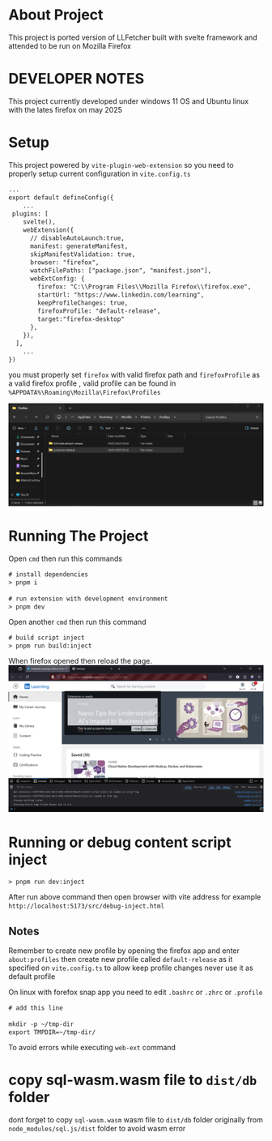 # About Project
This project is ported version of LLFetcher built with svelte framework and attended to be run on Mozilla Firefox 

# DEVELOPER NOTES

This project currently developed under windows 11 OS and Ubuntu linux with the lates firefox on may 2025

# Setup
This project powered by `vite-plugin-web-extension` so you need to properly setup current configuration in `vite.config.ts`

```
...
export default defineConfig({
    ...
 plugins: [
    svelte(),
    webExtension({
      // disableAutoLaunch:true,
      manifest: generateManifest,
      skipManifestValidation: true,
      browser: "firefox",
      watchFilePaths: ["package.json", "manifest.json"],
      webExtConfig: {
        firefox: "C:\\Program Files\\Mozilla Firefox\\firefox.exe",
        startUrl: "https://www.linkedin.com/learning",
        keepProfileChanges: true,
        firefoxProfile: "default-release",
        target:"firefox-desktop"
      },
    }),
  ],
    ...
})
```
you must properly set `firefox` with valid firefox path and `firefoxProfile` as a valid firefox profile , valid profile can be found in `%APPDATA%\Roaming\Mozilla\Firefox\Profiles`

![Firefox Profile Dir](screenshoot/firefox-profile.png?raw=true "Firefox Profile Dir")
# Running The Project
Open `cmd` then run this commands

```
# install dependencies
> pnpm i

# run extension with development environment
> pnpm dev
```

Open another `cmd` then run this command

```
# build script inject
> pnpm run build:inject
```

When firefox opened then reload the page.
![Running Project](screenshoot/running-project.png?raw=true "Running Project")

# Running or debug content script inject

```
> pnpm run dev:inject
```

After run above command then open browser with vite address  for example `http://localhost:5173/src/debug-inject.html`


## Notes
Remember to create new profile by opening the firefox app and enter `about:profiles` then create new profile called `default-release` as it specified on `vite.config.ts` to allow keep profile changes never use it as default profile

On linux with forefox snap app you need to edit `.bashrc` or `.zhrc` or `.profile`

```
# add this line

mkdir -p ~/tmp-dir
export TMPDIR=~/tmp-dir/
```
To avoid errors while executing `web-ext` command


# copy sql-wasm.wasm file to `dist/db` folder

dont forget to copy `sql-wasm.wasm` wasm file to `dist/db` folder originally from `node_modules/sql.js/dist` folder to avoid wasm error


